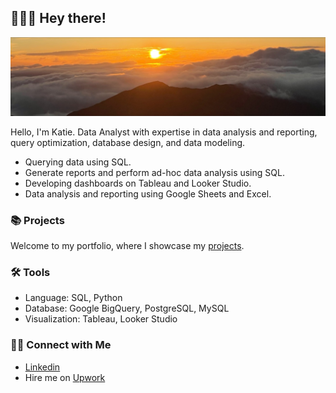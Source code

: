 ## 🙋🏻‍♀️ Hey there!

<!--
**soumya-agraw/soumya-agraw** is a ✨ _special_ ✨ repository because its `README.md` (this file) appears on your GitHub profile.

Here are some ideas to get you started:

- 🔭 I’m currently working on ...
- 🌱 I’m currently learning ...
- 👯 I’m looking to collaborate on ...
- 🤔 I’m looking for help with ...
- 💬 Ask me about ...
- 📫 How to reach me: ...
- 😄 Pronouns: ...
- ⚡ Fun fact: ...
-->

![Brown and Gray Simple Personal LinkedIn Banner](https://github.com/soumya-agraw/soumya-agraw/blob/f7139c8c1e4669d69941dc060f5b75f5693ae8e8/header-2.jpeg)

Hello, I'm Katie. Data Analyst with expertise in data analysis and reporting, query optimization, database design, and data modeling. 

- Querying data using SQL.
- Generate reports and perform ad-hoc data analysis using SQL.
- Developing dashboards on Tableau and Looker Studio.
- Data analysis and reporting using Google Sheets and Excel.

### 📚 Projects

Welcome to my portfolio, where I showcase my [projects](https://github.com/katiehuangx/Portfolio-Guide/blob/main/README.md).

### 🛠️ Tools

- Language: SQL, Python
- Database: Google BigQuery, PostgreSQL, MySQL
- Visualization: Tableau, Looker Studio

### 👋🏻 Connect with Me

- [Linkedin](https://www.linkedin.com/in/katiehuangx/)
- Hire me on [Upwork](https://www.upwork.com/freelancers/~016ea4ffe7d7d64c1d)
